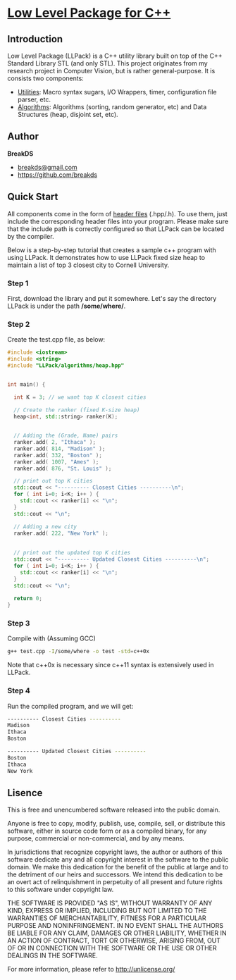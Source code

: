 # [Low Level Package for C++](http://www.azraelplanet.org/wikipages/doku.php?id=projects:llpack:start)

## Introduction

Low Level Package (LLPack) is a C++ utility library built on top of the C++ Standard Library STL (and only STL). This project originates from my research project in Computer Vision, but is rather general-purpose. It is consists two components:

* [Utilities](Utilities): Macro syntax sugars, I/O Wrappers, timer, configuration file parser, etc.
* [Algorithms](http://www.azraelplanet.org/wikipages/doku.php?id=projects:llpack:start#algorithms_and_data_structures): Algorithms (sorting, random generator, etc) and Data Structures (heap, disjoint set, etc).


## Author

**BreakDS**

+ breakds@gmail.com
+ https://github.com/breakds

## Quick Start

All components come in the form of [header files](http://en.wikipedia.org/wiki/Header_file) (.hpp/.h). To use them, 
just include the corresponding header files into your program. Please make sure that the include path is
correctly configured so that LLPack can be located by the compiler.


Below is a step-by-step tutorial that creates a sample c++ program with using LLPack. It demonstrates how to 
use LLPack fixed size heap to maintain a list of top 3 closest city to Cornell University.

### Step 1

First, download the library and put it somewhere. Let's say the directory LLPack is under the path **/some/where/**.

### Step 2


Create the test.cpp file, as below:

```c++
#include <iostream>
#include <string>
#include "LLPack/algorithms/heap.hpp"


int main() {

  int K = 3; // we want top K closest cities
  
  // Create the ranker (fixed K-size heap)
  heap<int, std::string> ranker(K);


  // Adding the (Grade, Name) pairs
  ranker.add( 2, "Ithaca" );
  ranker.add( 814, "Madison" );
  ranker.add( 332, "Boston" );
  ranker.add( 1007, "Ames" );
  ranker.add( 876, "St. Louis" );

  // print out top K cities
  std::cout << "---------- Closest Cities ----------\n"; 
  for ( int i=0; i<K; i++ ) {
    std::cout << ranker[i] << "\n";
  }
  std::cout << "\n";

  // Adding a new city
  ranker.add( 222, "New York" );
  
  
  // print out the updated top K cities
  std::cout << "---------- Updated Closest Cities ----------\n"; 
  for ( int i=0; i<K; i++ ) {
    std::cout << ranker[i] << "\n";
  }
  std::cout << "\n";
  
  return 0;
}
```

### Step 3

Compile with (Assuming GCC)

```bash
g++ test.cpp -I/some/where -o test -std=c++0x
```

Note that c++0x is necessary since c++11 syntax is extensively used in LLPack.

### Step 4

Run the compiled program, and we will get:
```bash
---------- Closest Cities ----------
Madison
Ithaca
Boston

---------- Updated Closest Cities ----------
Boston
Ithaca
New York
```

## Lisence

This is free and unencumbered software released into the public domain.

Anyone is free to copy, modify, publish, use, compile, sell, or
distribute this software, either in source code form or as a compiled
binary, for any purpose, commercial or non-commercial, and by any
means.

In jurisdictions that recognize copyright laws, the author or authors
of this software dedicate any and all copyright interest in the
software to the public domain. We make this dedication for the benefit
of the public at large and to the detriment of our heirs and
successors. We intend this dedication to be an overt act of
relinquishment in perpetuity of all present and future rights to this
software under copyright law.

THE SOFTWARE IS PROVIDED "AS IS", WITHOUT WARRANTY OF ANY KIND,
EXPRESS OR IMPLIED, INCLUDING BUT NOT LIMITED TO THE WARRANTIES OF
MERCHANTABILITY, FITNESS FOR A PARTICULAR PURPOSE AND NONINFRINGEMENT.
IN NO EVENT SHALL THE AUTHORS BE LIABLE FOR ANY CLAIM, DAMAGES OR
OTHER LIABILITY, WHETHER IN AN ACTION OF CONTRACT, TORT OR OTHERWISE,
ARISING FROM, OUT OF OR IN CONNECTION WITH THE SOFTWARE OR THE USE OR
OTHER DEALINGS IN THE SOFTWARE.

For more information, please refer to <http://unlicense.org/>


